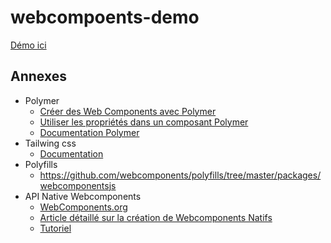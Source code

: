 # webcompoents-demo

[Démo ici](https://nicolachoquet06250.github.io/webcomponents-demo/)

## Annexes

 - Polymer
   - [Créer des Web Components avec Polymer](https://blog.ineat-group.com/2019/02/creer-des-webcomponents-avec-polymer/)
   - [Utiliser les propriétés dans un composant Polymer](https://alligator.io/polymer/polymer-properties/)
   - [Documentation Polymer](https://polymer-library.polymer-project.org/3.0/docs/install-3-0)
 - Tailwing css
   - [Documentation](https://tailwindcss.com/docs/installation)
 - Polyfills
   - https://github.com/webcomponents/polyfills/tree/master/packages/webcomponentsjs
 - API Native Webcomponents
   - [WebComponents.org](https://www.webcomponents.org/)
   - [Article détaillé sur la création de Webcomponents Natifs](https://css-tricks.com/creating-a-custom-element-from-scratch/)
   - [Tutoriel](https://www.robinwieruch.de/web-components-tutorial)
   

